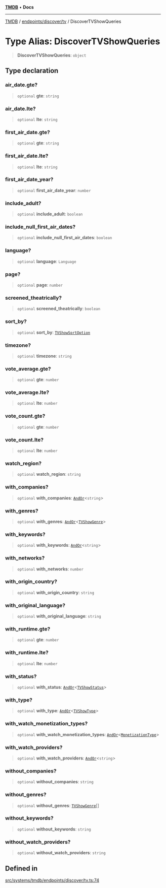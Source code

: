 [**TMDB**](../../../../README.md) • **Docs**

***

[TMDB](../../../../README.md) / [endpoints/discover/tv](../README.md) / DiscoverTVShowQueries

# Type Alias: DiscoverTVShowQueries

> **DiscoverTVShowQueries**: `object`

## Type declaration

### air\_date.gte?

> `optional` **gte**: `string`

### air\_date.lte?

> `optional` **lte**: `string`

### first\_air\_date.gte?

> `optional` **gte**: `string`

### first\_air\_date.lte?

> `optional` **lte**: `string`

### first\_air\_date\_year?

> `optional` **first\_air\_date\_year**: `number`

### include\_adult?

> `optional` **include\_adult**: `boolean`

### include\_null\_first\_air\_dates?

> `optional` **include\_null\_first\_air\_dates**: `boolean`

### language?

> `optional` **language**: `Language`

### page?

> `optional` **page**: `number`

### screened\_theatrically?

> `optional` **screened\_theatrically**: `boolean`

### sort\_by?

> `optional` **sort\_by**: [`TVShowSortOption`](TVShowSortOption.md)

### timezone?

> `optional` **timezone**: `string`

### vote\_average.gte?

> `optional` **gte**: `number`

### vote\_average.lte?

> `optional` **lte**: `number`

### vote\_count.gte?

> `optional` **gte**: `number`

### vote\_count.lte?

> `optional` **lte**: `number`

### watch\_region?

> `optional` **watch\_region**: `string`

### with\_companies?

> `optional` **with\_companies**: [`AndOr`](../../types/type-aliases/AndOr.md)\<`string`\>

### with\_genres?

> `optional` **with\_genres**: [`AndOr`](../../types/type-aliases/AndOr.md)\<[`TVShowGenre`](TVShowGenre.md)\>

### with\_keywords?

> `optional` **with\_keywords**: [`AndOr`](../../types/type-aliases/AndOr.md)\<`string`\>

### with\_networks?

> `optional` **with\_networks**: `number`

### with\_origin\_country?

> `optional` **with\_origin\_country**: `string`

### with\_original\_language?

> `optional` **with\_original\_language**: `string`

### with\_runtime.gte?

> `optional` **gte**: `number`

### with\_runtime.lte?

> `optional` **lte**: `number`

### with\_status?

> `optional` **with\_status**: [`AndOr`](../../types/type-aliases/AndOr.md)\<[`TVShowStatus`](TVShowStatus.md)\>

### with\_type?

> `optional` **with\_type**: [`AndOr`](../../types/type-aliases/AndOr.md)\<[`TVShowType`](TVShowType.md)\>

### with\_watch\_monetization\_types?

> `optional` **with\_watch\_monetization\_types**: [`AndOr`](../../types/type-aliases/AndOr.md)\<[`MonetizationType`](../../utils/constants/type-aliases/MonetizationType.md)\>

### with\_watch\_providers?

> `optional` **with\_watch\_providers**: [`AndOr`](../../types/type-aliases/AndOr.md)\<`string`\>

### without\_companies?

> `optional` **without\_companies**: `string`

### without\_genres?

> `optional` **without\_genres**: [`TVShowGenre`](TVShowGenre.md)[]

### without\_keywords?

> `optional` **without\_keywords**: `string`

### without\_watch\_providers?

> `optional` **without\_watch\_providers**: `string`

## Defined in

[src/systems/tmdb/endpoints/discover/tv.ts:74](https://github.com/Norviah/media-hub/blob/b0accce5c447ccf1a18696f3cb0baef1f5bd16be/src/systems/tmdb/endpoints/discover/tv.ts#L74)
